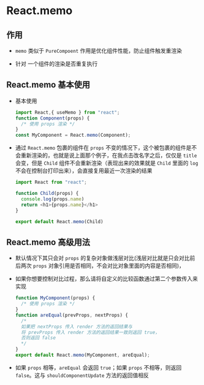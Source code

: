# React.memo

## 作用

  - `memo` 类似于 `PureCompoent` 作用是优化组件性能，防止组件触发重渲染

  - 针对 一个组件的渲染是否重复执行

## React.memo 基本使用

  - 基本使用

    ```js
    import React,{ useMemo } from "react";
    function Component(props) {
      /* 使用 props 渲染 */
    }
    const MyComponent = React.memo(Component);
    ```

  - 通过 `React.memo` 包裹的组件在 `props` 不变的情况下，这个被包裹的组件是不会重新渲染的，也就是说上面那个例子，在我点击改名字之后，仅仅是 `title` 会变，但是 `Child` 组件不会重新渲染（表现出来的效果就是 `Child` 里面的 `log` 不会在控制台打印出来），会直接复用最近一次渲染的结果

    ```js
    import React from "react";

    function Child(props) {
      console.log(props.name)
      return <h1>{props.name}</h1>
    }

    export default React.memo(Child)
    ```

## React.memo 高级用法

  - 默认情况下其只会对 `props` 的复杂对象做浅层对比(浅层对比就是只会对比前后两次 `props` 对象引用是否相同，不会对比对象里面的内容是否相同)，

  - 如果你想要控制对比过程，那么请将自定义的比较函数通过第二个参数传入来实现

    ```js
    function MyComponent(props) {
      /* 使用 props 渲染 */
    }
    function areEqual(prevProps, nextProps) {
      /*
      如果把 nextProps 传入 render 方法的返回结果与
      将 prevProps 传入 render 方法的返回结果一致则返回 true，
      否则返回 false
      */
    }
    export default React.memo(MyComponent, areEqual);
    ```

  - 如果 `props` 相等，`areEqual` 会返回 `true`；如果 `props` 不相等，则返回 `false`。这与 `shouldComponentUpdate` 方法的返回值相反
